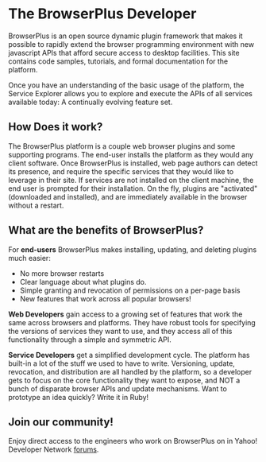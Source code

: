 # The BrowserPlus Developer

BrowserPlus is an open source dynamic plugin framework that makes it possible to rapidly extend the browser
programming environment with new javascript APIs that afford secure access to desktop facilities. This site
contains code samples, tutorials, and formal documentation for the platform.

Once you have an understanding of the basic usage of the platform, the Service Explorer allows you to explore and
execute the APIs of all services available today: A continually evolving feature set.

## How Does it work?

The BrowserPlus platform is a couple web browser plugins and some supporting programs. The end-user installs the
platform as they would any client software. Once BrowserPlus is installed, web page authors can detect its
presence, and require the specific services that they would like to leverage in their site. If services are not
installed on the client machine, the end user is prompted for their installation. On the fly, plugins are
"activated" (downloaded and installed), and are immediately available in the browser without a restart.

## What are the benefits of BrowserPlus?

For **end-users** BrowserPlus makes installing, updating, and deleting plugins much easier:

* No more browser restarts
* Clear language about what plugins do.
* Simple granting and revocation of permissions on a per-page basis
* New features that work across all popular browsers!

**Web Developers** gain access to a growing set of features that work the same across browsers and platforms. They
have robust tools for specifying the versions of services they want to use, and they access all of this
functionality through a simple and symmetric API.

**Service Developers** get a simplified development cycle. The platform has built-in a lot of the stuff we used to
have to write. Versioning, update, revocation, and distribution are all handled by the platform, so a developer
gets to focus on the core functionality they want to expose, and NOT a bunch of disparate browser APIs and update
mechanisms. Want to prototype an idea quickly? Write it in Ruby!

## Join our community!

Enjoy direct access to the engineers who work on BrowserPlus on in Yahoo! Developer Network
[forums](http://developer.yahoo.net/forum/index.php?showforum=90).
